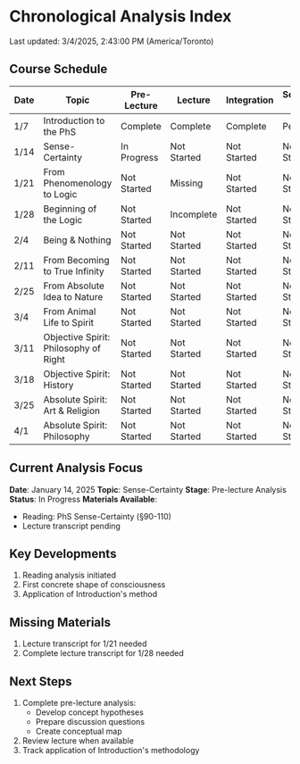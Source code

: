 # Chronological Analysis Index

Last updated: 3/4/2025, 2:43:00 PM (America/Toronto)

## Course Schedule

| Date | Topic | Pre-Lecture | Lecture | Integration | Secondary Lit | Status |
|------|-------|-------------|---------|-------------|---------------|--------|
| 1/7  | Introduction to the PhS | Complete | Complete | Complete | Pending | Complete |
| 1/14 | Sense-Certainty | In Progress | Not Started | Not Started | Not Started | In Progress |
| 1/21 | From Phenomenology to Logic | Not Started | Missing | Not Started | Not Started | Blocked |
| 1/28 | Beginning of the Logic | Not Started | Incomplete | Not Started | Not Started | Not Started |
| 2/4  | Being & Nothing | Not Started | Not Started | Not Started | Not Started | Not Started |
| 2/11 | From Becoming to True Infinity | Not Started | Not Started | Not Started | Not Started | Not Started |
| 2/25 | From Absolute Idea to Nature | Not Started | Not Started | Not Started | Not Started | Not Started |
| 3/4  | From Animal Life to Spirit | Not Started | Not Started | Not Started | Not Started | Not Started |
| 3/11 | Objective Spirit: Philosophy of Right | Not Started | Not Started | Not Started | Not Started | Not Started |
| 3/18 | Objective Spirit: History | Not Started | Not Started | Not Started | Not Started | Not Started |
| 3/25 | Absolute Spirit: Art & Religion | Not Started | Not Started | Not Started | Not Started | Not Started |
| 4/1  | Absolute Spirit: Philosophy | Not Started | Not Started | Not Started | Not Started | Not Started |

## Current Analysis Focus

**Date**: January 14, 2025
**Topic**: Sense-Certainty
**Stage**: Pre-lecture Analysis
**Status**: In Progress
**Materials Available**: 
- Reading: PhS Sense-Certainty (§90-110)
- Lecture transcript pending

## Key Developments
1. Reading analysis initiated
2. First concrete shape of consciousness
3. Application of Introduction's method

## Missing Materials
1. Lecture transcript for 1/21 needed
2. Complete lecture transcript for 1/28 needed

## Next Steps
1. Complete pre-lecture analysis:
   - Develop concept hypotheses
   - Prepare discussion questions
   - Create conceptual map
2. Review lecture when available
3. Track application of Introduction's methodology